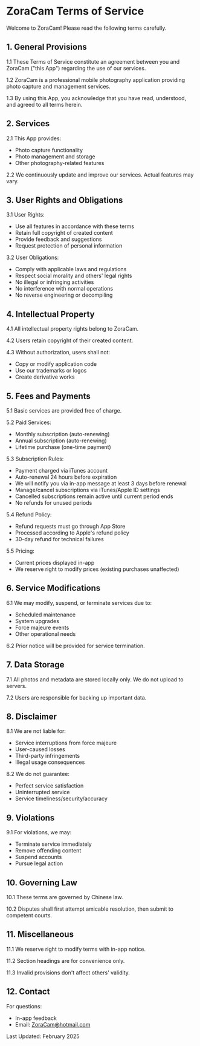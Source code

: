 # ZoraCam Terms of Service

Welcome to ZoraCam! Please read the following terms carefully.

## 1. General Provisions

1.1 These Terms of Service constitute an agreement between you and ZoraCam ("this App") regarding the use of our services.

1.2 ZoraCam is a professional mobile photography application providing photo capture and management services.

1.3 By using this App, you acknowledge that you have read, understood, and agreed to all terms herein.

## 2. Services

2.1 This App provides:
- Photo capture functionality
- Photo management and storage
- Other photography-related features

2.2 We continuously update and improve our services. Actual features may vary.

## 3. User Rights and Obligations

3.1 User Rights:
- Use all features in accordance with these terms
- Retain full copyright of created content
- Provide feedback and suggestions
- Request protection of personal information

3.2 User Obligations:
- Comply with applicable laws and regulations
- Respect social morality and others' legal rights
- No illegal or infringing activities
- No interference with normal operations
- No reverse engineering or decompiling

## 4. Intellectual Property

4.1 All intellectual property rights belong to ZoraCam.

4.2 Users retain copyright of their created content.

4.3 Without authorization, users shall not:
- Copy or modify application code
- Use our trademarks or logos
- Create derivative works

## 5. Fees and Payments

5.1 Basic services are provided free of charge.

5.2 Paid Services:
- Monthly subscription (auto-renewing)
- Annual subscription (auto-renewing)
- Lifetime purchase (one-time payment)

5.3 Subscription Rules:
- Payment charged via iTunes account
- Auto-renewal 24 hours before expiration
- We will notify you via in-app message at least 3 days before renewal
- Manage/cancel subscriptions via iTunes/Apple ID settings
- Cancelled subscriptions remain active until current period ends
- No refunds for unused periods

5.4 Refund Policy:
- Refund requests must go through App Store
- Processed according to Apple's refund policy
- 30-day refund for technical failures

5.5 Pricing:
- Current prices displayed in-app
- We reserve right to modify prices (existing purchases unaffected)

## 6. Service Modifications

6.1 We may modify, suspend, or terminate services due to:
- Scheduled maintenance
- System upgrades
- Force majeure events
- Other operational needs

6.2 Prior notice will be provided for service termination.

## 7. Data Storage

7.1 All photos and metadata are stored locally only. We do not upload to servers.

7.2 Users are responsible for backing up important data.

## 8. Disclaimer

8.1 We are not liable for:
- Service interruptions from force majeure
- User-caused losses
- Third-party infringements
- Illegal usage consequences

8.2 We do not guarantee:
- Perfect service satisfaction
- Uninterrupted service
- Service timeliness/security/accuracy

## 9. Violations

9.1 For violations, we may:
- Terminate service immediately
- Remove offending content
- Suspend accounts
- Pursue legal action

## 10. Governing Law

10.1 These terms are governed by Chinese law.

10.2 Disputes shall first attempt amicable resolution, then submit to competent courts.

## 11. Miscellaneous

11.1 We reserve right to modify terms with in-app notice.

11.2 Section headings are for convenience only.

11.3 Invalid provisions don't affect others' validity.

## 12. Contact

For questions:
- In-app feedback
- Email: ZoraCam@hotmail.com

Last Updated: February 2025

